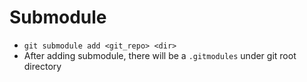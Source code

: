 # Submodule

* `git submodule add <git_repo> <dir>`
* After adding submodule, there will be a `.gitmodules` under git root directory
